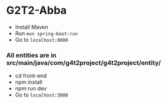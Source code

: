 # G2T2-Abba

- Install Maven
- Run `mvn spring-boot:run`
- Go to `localhost:8080`

### All entities are in src/main/java/com/g4t2project/g4t2project/entity/

- cd front-end
- npm install
- npm run dev
- Go to `localhost:3000`

